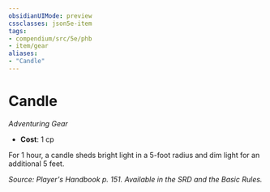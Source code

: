 ```yaml
---
obsidianUIMode: preview
cssclasses: json5e-item
tags:
- compendium/src/5e/phb
- item/gear
aliases: 
- "Candle"
---
```

# Candle
*Adventuring Gear*  

- **Cost**: 1 cp

For 1 hour, a candle sheds bright light in a 5-foot radius and dim light for an additional 5 feet.

*Source: Player's Handbook p. 151. Available in the SRD and the Basic Rules.*
